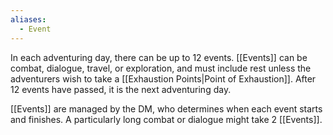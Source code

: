 ```yaml
---
aliases:
  - Event
---
```

In each adventuring day, there can be up to 12 events. [[Events]] can be combat, dialogue, travel, or exploration, and must include rest unless the adventurers wish to take a [[Exhaustion Points|Point of Exhaustion]]. After 12 events have passed, it is the next adventuring day.

[[Events]] are managed by the DM, who determines when each event starts and finishes. A particularly long combat or dialogue might take 2 [[Events]].

